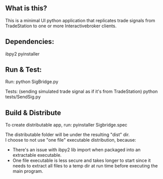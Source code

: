 ## What is this?
This is a minimal UI python application that replicates trade signals from TradeStation to one or more Interactivebroker clients.

## Dependencies:
ibpy2
pyinstaller

## Run & Test:
Run:
python SigBridge.py

Tests:  (sending simulated trade signal as if it's from TradeStation)
python tests/SendSig.py 

## Build & Distribute
To create distributable app, run:
pyinstaller Sigbridge.spec

The distributable folder will be under the resulting "dist" dir.  
I choose to not use "one file" executable distribution, because:
- There's an issue with ibpy2 lib import when packaged into an extractable executable.
- One file executable is less secure and takes longer to start since it needs to extract all files to a temp dir at run time before executing the main program.

